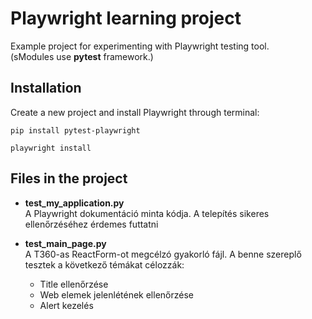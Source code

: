 # Playwright learning project
Example project for experimenting with Playwright testing tool.  
(sModules use **pytest** framework.)

## Installation
Create a new project and install Playwright through terminal:
```commandline
pip install pytest-playwright
```

```commandline
playwright install
```

## Files in the project

* __test_my_application.py__  
A Playwright dokumentáció minta kódja. A telepítés sikeres ellenőrzéséhez érdemes futtatni


* __test_main_page.py__  
A T360-as ReactForm-ot megcélzó gyakorló fájl. A benne szereplő tesztek a következő témákat
célozzák:
  * Title ellenőrzése
  * Web elemek jelenlétének ellenőrzése
  * Alert kezelés
